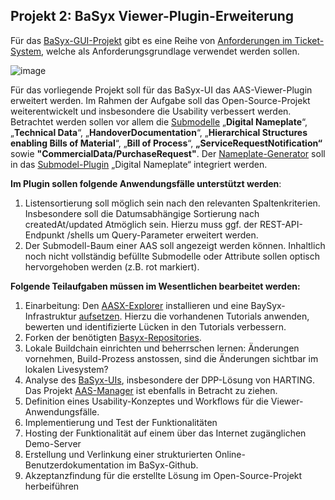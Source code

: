 ## Projekt 2: **BaSyx Viewer-Plugin-Erweiterung**

Für das [BaSyx-GUI-Projekt](https://github.com/eclipse-basyx/basyx-aas-web-ui) gibt es eine Reihe von [Anforderungen im Ticket-System](https://github.com/eclipse-basyx/basyx-applications/issues/240), welche als Anforderungsgrundlage verwendet werden sollen. 

![image](https://github.com/user-attachments/assets/34d6e4bf-d1eb-443f-98cb-9d3f75068bf2)

Für das vorliegende Projekt soll für das BaSyx-UI das AAS-Viewer-Plugin erweitert werden. 
Im Rahmen der Aufgabe soll das Open-Source-Projekt  weiterentwickelt und insbesondere die Usability verbessert werden. Betrachtet werden sollen vor allem die [Submodelle](https://github.com/admin-shell-io/submodel-templates/tree/main/published) 
„**Digital Nameplate**“, „**Technical Data**“, „**HandoverDocumentation**“, „**Hierarchical Structures enabling Bills of Material**“, „**Bill of Process**“, **„ServiceRequestNotification“** sowie **"CommercialData/PurchaseRequest"**. 
Der [Nameplate-Generator](https://github.com/TTRSF/TINF22F-Nameplate-Generator) soll in das [Submodel-Plugin](https://github.com/eclipse-basyx/basyx-aas-web-ui/tree/main/aas-web-ui/src/components/SubmodelPlugins) „Digital Nameplate“ integriert werden. 

__Im Plugin sollen folgende Anwendungsfälle unterstützt werden__:

1. Listensortierung soll möglich sein nach den relevanten Spaltenkriterien. Insbesondere soll die Datumsabhängige Sortierung nach createdAt/updated Atmöglich sein. Hierzu muss ggf. der REST-API-Endpunkt /shells um Query-Parameter erweitert werden.
2. Der Submodell-Baum einer AAS soll angezeigt werden können. Inhaltlich noch nicht vollständig befüllte Submodelle oder Attribute sollen optisch hervorgehoben werden (z.B. rot markiert).


**Folgende Teilaufgaben müssen im Wesentlichen bearbeitet werden:**

1. Einarbeitung: Den [AASX-Explorer](https://github.com/eclipse-aaspe/package-explorer/releases) installieren und eine BaySyx-Infrastruktur [aufsetzen](https://basyx.org/get-started/introduction). Hierzu die vorhandenen Tutorials anwenden, bewerten und identifizierte Lücken in den Tutorials verbessern.
2. Forken der benötigten [Basyx-Repositories](https://github.com/eclipse-basyx/basyx-aas-web-ui).
3. Lokale Buildchain einrichten und beherrschen lernen: Änderungen vornehmen, Build-Prozess anstossen, sind die Änderungen sichtbar im lokalen Livesystem?
4. Analyse des [BaSyx-UIs](https://wiki.basyx.org/en/latest/content/user_documentation/basyx_components/web_ui/index.html), insbesondere der DPP-Lösung von HARTING. Das Projekt [AAS-Manager](https://github.com/rwth-iat/aas_manager) ist ebenfalls in Betracht zu ziehen.
5. Definition eines Usability-Konzeptes und Workflows für die Viewer-Anwendungsfälle.
6. Implementierung und Test der Funktionalitäten
7. Hosting der Funktionalität auf einem über das Internet zugänglichen Demo-Server
8. Erstellung und Verlinkung einer strukturierten Online-Benutzerdokumentation im BaSyx-Github.
9. Akzeptanzfindung für die erstellte Lösung im Open-Source-Projekt herbeiführen
